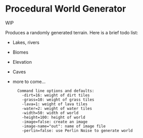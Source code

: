 Procedural World Generator
==========================

WIP

Produces a randomly generated terrain. Here is a brief todo list:
- Lakes, rivers
- Biomes
- Elevation
- Caves
- more to come...

        Command line options and defaults:
          -dirt=16: weight of dirt tiles
          -grass=10: weight of grass tiles
          -lava=1: weight of lava tiles
          -water=2: weight of water tiles
          -width=50: width of world
          -height=100: height of world
          -image=false: create an image
          -image-name="out": name of image file
          -perlin=false: use Perlin Noise to generate world

